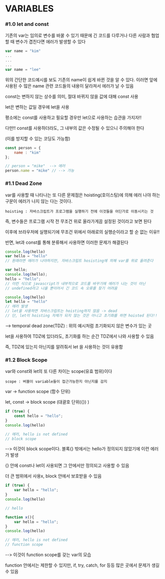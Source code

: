 # VARIABLES



### #1.0 let and const

기존의 var는 임의로 변수를 바꿀 수 있기 때문에 긴 코드를 다루거나 다른 사람과 협업할 때 변수가 겹친다면 에러가 발생할 수 있다

```javascript
var name = "kim"
...
...
...
var name = "lee"
```

위의  간단한 코드예시를 보도 기존의 name이 쉽게 바뀐 것을 알 수 있다. 이러면 앞에 사용된 수 많은 name 관련 코드들의 내용이 달라져서 에러가 날 수 있음



const는 변하지 않는 상수를 의미, 절대 바뀌지 않을 값에 대해 const 사용

let은 변하는 값일 경우에 let을 사용

평소에는 const를 사용하고 필요할 경우만 let으로 사용하는 습관을 가지자!!

다만!! const를 사용하더라도, 그 내부의 값은 수정될 수 있으니 주의해야 한다

(이를 방지할 수 있는 코딩도 가능함)

```javascript
const person = {
	name : "kim"
};

// person = "mike"  --> 에러
person.name = "mike" // --> 가능
```



### #1.1 Dead Zone

var를 사용할 때 나타나는 또 다른 문제점은 hoisting(호이스팅)에 의해 에러 나야 하는 구문이 에러가 나지 않는 다는 것이다.

`hoisting : 자바스크립트가 프로그램을 실행하기 전에 이것들을 어딘가로 이동시키는 것`

즉, 변수들은 프로그램 시작 전 무조건 위로 올라가게끔 설정된 것이라고 보면 된다 

이후에 브라우저에 실행되기에 무조건 위에서 아래로의 실행순이라고 할 순 없는 이유!!

반면, let과 const를 통해 분류해서 사용하면 이러한 문제가 해결된다

```javascript
console.log(hello)
var hello = "hello"
// 원래라면 에러가 나야하지만, 자바스크립트 hosisting에 의해 var를 위로 올려준다

var hello;
console.log(hello);
hello = "hello";
// 이런 식으로 javascript가 내부적으로 코드를 바꾸기에 에러가 나는 것이 아닌
// undefined라고 나올 뿐이어서 긴 코드 속 오류를 찾기 어려움
```

```javascript
console.log(hello)
let hello = "hello"
// 에러 발생
// let을 사용하면 자바스크립트는 hoisting하지 않음 -> dead
// 단, let이 hoisting 자체가 되지 않는 것은 아니고 초기화를 하면 hoisted 된다!!
```

--> temporal dead zone(TDZ) : 위의 예시처럼 초기화되지 않은 변수가 있는 곳

let을 사용하여 TDZ에 있더라도, 초기화를 하는 순간 TDZ에서 나와 사용할 수 있음

즉, TDZ에 있는지 아닌지를 알려줘서 let 을 사용하는 것이 유용함



### #1.2 Block Scope

var와 const와 let의 또 다른 차이는  scope(유효 범위)이다

`scope : 버블이 variable들이 접근가능한지 아닌지를 감지`

var -> function scope (함수 단위)

let, const -> block scope (대괄호 단위({}) )

```javascript
if (true) {
	const hello = "hello";
}
console.log(hello)

// 에러, hello is not defined
// block scope
```

--> 이것이 block scope이다. 블록{} 밖에서는 hello가 정의되지 않았기에 이런 에러가 발생

{} 안에 const나 let이 사용되면 그 안에서만 정의되고 사용할 수 있음

더 큰 범위에서 사용x, block 안에서 보호받을 수 있음

```javascript
if (true) {
	var hello = "hello";
}
console.log(hello)

// hello

function x(){
    var hello = "hello";
}
console.log(hello)

// 에러, hello is not defined
// function scope
```

--> 이것이 function scope를 갖는 var의 모습

function 안에서는 제한할 수 있지만,  if, try, catch, for 등등 많은 곳에서 문제가 생길 수 있음




